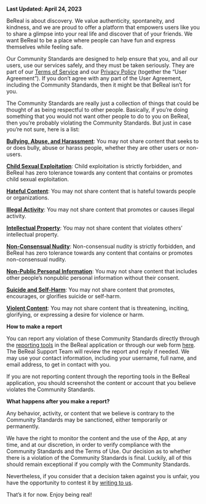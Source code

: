 **Last Updated: April 24, 2023**

BeReal is about discovery. We value authenticity, spontaneity, and kindness, and we are proud to offer a platform that empowers users like you to share a glimpse into your real life and discover that of your friends. We want BeReal to be a place where people can have fun and express themselves while feeling safe. 

Our Community Standards are designed to help ensure that you, and all our users, use our services safely, and they must be taken seriously. They are part of our [Terms of Service](https://bereal.com/terms) and our [Privacy Policy](https://bereal.com/privacy) (together the “User Agreement”). If you don’t agree with any part of the User Agreement, including the Community Standards, then it might be that BeReal isn’t for you. 

The Community Standards are really just a collection of things that could be thought of as being respectful to other people. Basically, if you’re doing something that you would not want other people to do to you on BeReal, then you’re probably violating the Community Standards. But just in case you’re not sure, here is a list:

**[Bullying, Abuse, and Harassment](https://help.bereal.com/hc/en-us/articles/10268134727581)**: You may not share content that seeks to or does bully, abuse or harass people, whether they are other users or non-users. 

**[Child Sexual Exploitation](https://help.bereal.com/hc/en-us/articles/10268591436573)**: Child exploitation is strictly forbidden, and BeReal has zero tolerance towards any content that contains or promotes child sexual exploitation. 

**[Hateful Content](https://help.bereal.com/hc/en-us/articles/10268337560221)**: You may not share content that is hateful towards people or organizations. 

[**Illegal Activity**](https://help.bereal.com/hc/en-us/articles/10268290031133): You may not share content that promotes or causes illegal activity.  

**[Intellectual Property](https://help.bereal.com/hc/en-us/articles/10268238855965)**: You may not share content that violates others’ intellectual property.

[**Non-Consensual Nudity**](https://help.bereal.com/hc/en-us/articles/10268236177949): Non-consensual nudity is strictly forbidden, and BeReal has zero tolerance towards any content that contains or promotes non-consensual nudity. 

**[Non-Public Personal Information](https://help.bereal.com/hc/en-us/articles/10268198917917)**: You may not share content that includes other people’s nonpublic personal information without their consent.  

[**Suicide and Self-Harm**](https://help.bereal.com/hc/en-us/articles/10268150868637): You may not share content that promotes, encourages, or glorifies suicide or self-harm. 

**[Violent Content](https://help.bereal.com/hc/en-us/articles/10268148609821)**: You may not share content that is threatening, inciting, glorifying, or expressing a desire for violence or harm. 

**How to make a report**

You can report any violation of these Community Standards directly through the [reporting tools](https://help.bereal.com/hc/articles/10100086147229) in the BeReal application or through our web form [here](https://help.bereal.com/hc/requests/new?ticket_form_id=9858160221213). The BeReal Support Team will review the report and reply if needed. We may use your contact information, including your username, full name, and email address, to get in contact with you.  

If you are not reporting content through the reporting tools in the BeReal application, you should screenshot the content or account that you believe violates the Community Standards.

**What happens after you make a report?**

Any behavior, activity, or content that we believe is contrary to the Community Standards may be sanctioned, either temporarily or permanently. 

We have the right to monitor the content and the use of the App, at any time, and at our discretion, in order to verify compliance with the Community Standards and the Terms of Use. Our decision as to whether there is a violation of the Community Standards is final. Luckily, all of this should remain exceptional if you comply with the Community Standards.

Nevertheless, if you consider that a decision taken against you is unfair, you have the opportunity to contest it by [writing to us](https://help.bereal.com/hc/articles/7285146266269).

That’s it for now. Enjoy being real!